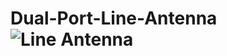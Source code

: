 # Dual-Port-Line-Antenna![Line Antenna](https://github.com/user-attachments/assets/51052a4f-4d15-4f8b-8444-b593af74a533)
